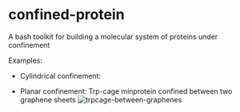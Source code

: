 # confined-protein
A bash toolkit for building a molecular system of proteins under confinement

Examples:
- Cylindrical confinement:

- Planar confinement: Trp-cage minprotein confined between two graphene sheets
![trpcage-between-graphenes](./planar_confinement/trpcage-between-graphenes)
